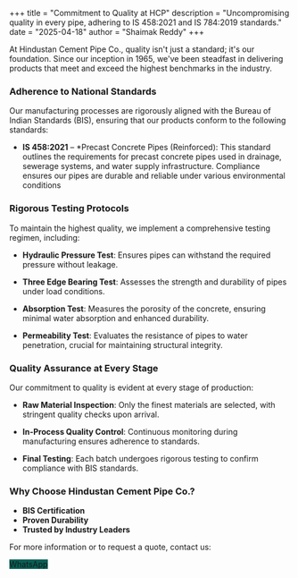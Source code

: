 +++
title = "Commitment to Quality at HCP"
description = "Uncompromising quality in every pipe, adhering to IS 458:2021 and IS 784:2019 standards."
date = "2025-04-18"
author = "Shaimak Reddy"
+++

At Hindustan Cement Pipe Co., quality isn't just a standard; it's our foundation. Since our inception in 1965, we've been steadfast in delivering products that meet and exceed the highest benchmarks in the industry.

### Adherence to National Standards

Our manufacturing processes are rigorously aligned with the Bureau of Indian Standards (BIS), ensuring that our products conform to the following standards:

- **IS 458:2021** – *Precast Concrete Pipes (Reinforced): This standard outlines the requirements for precast concrete pipes used in drainage, sewerage systems, and water supply infrastructure. Compliance ensures our pipes are durable and reliable under various environmental conditions

### Rigorous Testing Protocols

To maintain the highest quality, we implement a comprehensive testing regimen, including:

- **Hydraulic Pressure Test**: Ensures pipes can withstand the required pressure without leakage.

- **Three Edge Bearing Test**: Assesses the strength and durability of pipes under load conditions.

- **Absorption Test**: Measures the porosity of the concrete, ensuring minimal water absorption and enhanced durability.

- **Permeability Test**: Evaluates the resistance of pipes to water penetration, crucial for maintaining structural integrity.

### Quality Assurance at Every Stage

Our commitment to quality is evident at every stage of production:

- **Raw Material Inspection**: Only the finest materials are selected, with stringent quality checks upon arrival.

- **In-Process Quality Control**: Continuous monitoring during manufacturing ensures adherence to standards.

- **Final Testing**: Each batch undergoes rigorous testing to confirm compliance with BIS standards.

### Why Choose Hindustan Cement Pipe Co.?

- **BIS Certification** 
- **Proven Durability**
- **Trusted by Industry Leaders**


For more information or to request a quote, contact us:
 <!-- WhatsApp Button -->
<div>
  <a 
    href="https://wa.me/919246363852" 
    target="_blank"
    class="inline-flex items-center px-4 py-2 text-white text-sm font-semibold rounded-md shadow transition no-underline"
    style="background-color: #075E54; text-decoration: none;"
  >
    <i class="fab fa-whatsapp text-lg mr-2" style="text-decoration: none;"></i> WhatsApp
  </a>
</div>


